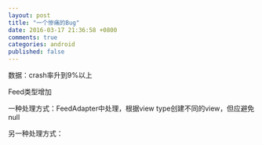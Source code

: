 ```yaml
---
layout: post
title: "一个惨痛的Bug"
date: 2016-03-17 21:36:58 +0800
comments: true
categories: android
published: false
---
```


数据：crash率升到9%以上

Feed类型增加

一种处理方式：FeedAdapter中处理，根据view type创建不同的view，但应避免null

另一种处理方式：
